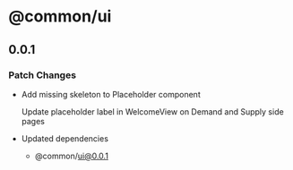 # @common/ui

## 0.0.1

### Patch Changes

- Add missing skeleton to Placeholder component

  Update placeholder label in WelcomeView on Demand and Supply side pages

- Updated dependencies
  - @common/ui@0.0.1
